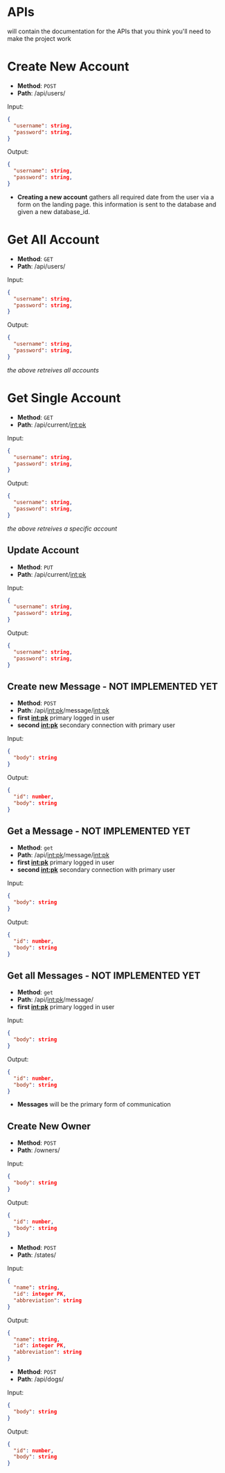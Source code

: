 # APIs
  will contain the documentation for the APIs that you think you'll need to make the project work

# Create New Account
* **Method**: `POST`
* **Path**: /api/users/

Input:

```json
{
  "username": string,
  "password": string,
}
```

Output:

```json
{
  "username": string,
  "password": string,
}
```

* **Creating a new account** gathers all required date
from the user via a form on the landing page. this information is sent to the database and given a new database_id.


# Get All Account 
* **Method**: `GET`
* **Path**: /api/users/

Input:

```json
{
  "username": string,
  "password": string,
}
```

Output:

```json
{
  "username": string,
  "password": string,
}
```
 *the above retreives all accounts*

# Get Single Account
 * **Method**: `GET`
* **Path**: /api/current/<int:pk>

Input:

```json
{
  "username": string,
  "password": string,
}
```

Output:

```json
{
  "username": string,
  "password": string,
}
```
 *the above retreives a specific account* 

## Update Account

* **Method**: `PUT`
* **Path**: /api/current/<int:pk>

Input:

```json
{
  "username": string,
  "password": string,
}
```

Output:

```json
{
  "username": string,
  "password": string,
}
```


## Create new Message - NOT IMPLEMENTED YET

* **Method**: `POST`
* **Path**: /api/<int:pk>/message/<int:pk>
* **first <int:pk>** primary logged in user
* **second <int:pk>** secondary connection with primary user

Input:

```json
{
  "body": string
}
```

Output:

```json
{
  "id": number,
  "body": string
}
```

## Get a Message - NOT IMPLEMENTED YET

* **Method**: `get` 
* **Path**: /api/<int:pk>/message/<int:pk>
* **first <int:pk>** primary logged in user
* **second <int:pk>** secondary connection with primary user

Input:

```json
{
  "body": string
}
```

Output:

```json
{
  "id": number,
  "body": string
}
```

## Get all Messages - NOT IMPLEMENTED YET

* **Method**: `get` 
* **Path**: /api/<int:pk>/message/
* **first <int:pk>** primary logged in user

Input:

```json
{
  "body": string
}
```

Output:

```json
{
  "id": number,
  "body": string
}
```

* **Messages**  will be the primary form of communication


## Create New Owner

* **Method**: `POST`
* **Path**: /owners/


Input:

```json
{
  "body": string
}
```

Output:

```json
{
  "id": number,
  "body": string
}
```


* **Method**: `POST`
* **Path**: /states/


Input:

```json
{
  "name": string,
  "id": integer PK,
  "abbreviation": string
}
```

Output:

```json
{
  "name": string,
  "id": integer PK,
  "abbreviation": string
}
```

* **Method**: `POST`
* **Path**: /api/dogs/


Input:

```json
{
  "body": string
}
```

Output:

```json
{
  "id": number,
  "body": string
}
```
